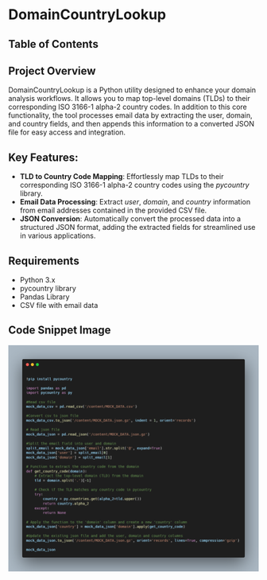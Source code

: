 # DomainCountryLookup
## Table of Contents 


## Project Overview
DomainCountryLookup is a Python utility designed to enhance your domain analysis workflows. It allows you to map top-level domains (TLDs) to their corresponding ISO 3166-1 alpha-2 country codes. In addition to this core functionality, the tool processes email data by extracting the user, domain, and country fields, and then appends this information to a converted JSON file for easy access and integration.

## Key Features:
- __TLD to Country Code Mapping__: Effortlessly map TLDs to their corresponding ISO 3166-1 alpha-2 country codes using the *pycountry* library.
- __Email Data Processing__: Extract *user*, *domain*, and *country* information from email addresses contained in the provided CSV file.
- __JSON Conversion__: Automatically convert the processed data into a structured JSON format, adding the extracted fields for streamlined use in various applications.

## Requirements 
- Python 3.x
- pycountry library
- Pandas Library
- CSV file with email data

## Code Snippet Image
<img src="https://github.com/kariniskandarani/DomainCountryLookup/blob/main/CodeSnippet.png" alt="Project Logo" width="700"/>

